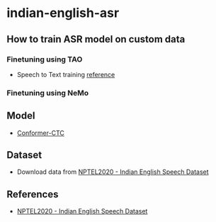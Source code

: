 # indian-english-asr
## How to train ASR model on custom data

### Finetuning using TAO
- Speech to Text training [reference](https://docs.nvidia.com/tao/tao-toolkit/text/asr/speech_recognition_with_conformer.html)

### Finetuning using NeMo
  
## Model
- [Conformer-CTC](https://docs.nvidia.com/deeplearning/nemo/user-guide/docs/en/stable/asr/models.html#conformer-ctc)
    
## Dataset
- Download data from [NPTEL2020 - Indian English Speech Dataset](https://github.com/AI4Bharat/NPTEL2020-Indian-English-Speech-Dataset)
  
## References
- [NPTEL2020 - Indian English Speech Dataset](https://github.com/AI4Bharat/NPTEL2020-Indian-English-Speech-Dataset)
